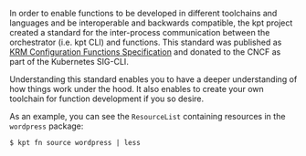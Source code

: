 In order to enable functions to be developed in different toolchains and
languages and be interoperable and backwards compatible, the kpt project created
a standard for the inter-process communication between the orchestrator (i.e.
kpt CLI) and functions. This standard was published as [KRM Configuration
Functions Specification][spec] and donated to the CNCF as part of the Kubernetes
SIG-CLI.

Understanding this standard enables you to have a deeper understanding of how
things work under the hood. It also enables to create your own toolchain for
function development if you so desire.

As an example, you can see the `ResourceList` containing resources in the
`wordpress` package:

```shell
$ kpt fn source wordpress | less
```

[spec]:
  https://github.com/kubernetes-sigs/kustomize/blob/master/cmd/config/docs/api-conventions/functions-spec.md
